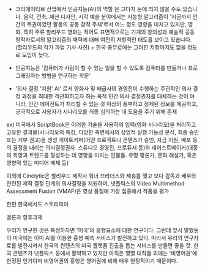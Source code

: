 - 크리에이티브 산업에서 인공지능(AI)의 역할
  은 그다지 눈에 띄지 않을 수도 있습니다. 음악, 건축, 패션 디자인, 시각 예술 분야에서는 지능형 알고리즘이 '지금까지 인간의 특권이었던 활동의 공동 창작 주체'로서 어느 정도 영향을 미치고 있지만, 영화, 특히 주류 할리우드 영화는 적어도 표면적으로는 기계의 창의성과 예술적 공동 창작자로서의 알고리즘의 매력에 대해 여전히 저항적인 태도를 보이고 있습니다. (할리우드의 작가 파업 기사 사진) + 한국 충무로에는 그러한 저항마저도 없을 정도로 도입이 늦다. 

- 인공지능은 
'컴퓨터가 사람이 할 수 있는 일을 할 수 있도록 컴퓨터를 만들거나 프로그래밍하는 방법을 연구하는 학문'

- '의사 결정 '지원' AI'
로서 영화사 및 배급사의 경영진이 수행하는 주관적인 의사 결정 과정을 최대한 객관화하고자 하는 목적
인간 의사 결정권자를 대체하는 것이 아니라, 인간 에이전트가 처리할 수 있는 것 이상의 풍부하고 정제된 정보를 제공하고, 궁극적으로 사용자가 시나리오를 최종 심의하는 데 도움을 주기 위해 존재


ex) 미국에서 ScriptBook은 이러한 기술을 사용하여 입력(영화 시나리오)을 처리하고 고유한 결과물(시나리오의 특징, 다양한 측면에서의 상업적 실행 가능성 분석, 최종 승인 또는 거부 권고)을 생성
게이트키퍼(어떤 프로젝트나 콘텐츠가 승인, 자금 지원, 배포 등의 결정을 내리는 의사결정권자. 스튜디오 경영진, 프로듀서 등)와 테이스트메이커(대중의 취향과 트렌드를 형성하는 데 영향을 미치는 인물들. 유명 평론가, 문화 해설가, 혹은 영향력 있는 미디어 매체 등)

이외에 Cinelytic은 할리우드 제작사 워너 브라더스와 제휴를 맺고 보다 감독과 배우와 관련된 제작 결정 단계의 의사결정을 지원하며,  넷플릭스의 Video Multimethod Assessment Fusion (VMAF)은 영상 품질에 가장 집중해서 작품을 평가

한편 한국에서도 스토리피아 


결론과 향후과제

우리가 연구한 것은 특정하자면 '미국'의 흥행요소에 대한 연구이다. 그런데 앞서 말했듯이 미국에는 이미 AI를 이용한 흥행 예측 서비스가 발전하고 있다. 따라서 우리의 연구자료를 발전시켜서 한국의 컨텐츠의 미국 플랫폼 진출을 돕는 서비스를 만들면 좋을 것. 한국 콘텐츠가 넷플릭스 등에서 활약하고 있지만 아직은 몇몇 대작들 외에는 '비영어권'에 한정된 인기이며 비영어권의 흥행은 영어권에 비해 매우 한정적이기 때문이다. 
